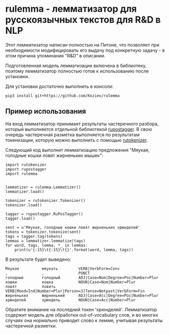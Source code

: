 # rulemma - лемматизатор для русскоязычных текстов для R&amp;D в NLP

Этот лемматизатор написан полностью на Питоне, что позволяет при необходимости
модифицировать его выдачу под конкретную задачу - в этом причина упоминания "R&D"
в описании.

Подготовленная модель лемматизации включена в библиотеку, поэтому
лемматизатор полностью готов к использованию после установки.

Для установки достаточно выполнить в консоли:

```
pip3 install git+https://github.com/Koziev/rulemma
```

## Пример использования

На вход лемматизатор принимает результаты частеречного разбора, который
выполняется отдельной библиотекой [rupostagger](https://github.com/Koziev/rupostagger).
В свою очередь частеречная разметка выполняется по результатам токенизации, которую
можно выполнить с помощью [rutokenizer](https://github.com/Koziev/rutokenizer).

Следующий код выполнит лемматизацию предложения "Мяукая, голодные кошки ловят жирненьких мышек":

```
import rutokenizer
import rupostagger
import rulemma


lemmatizer = rulemma.Lemmatizer()
lemmatizer.load()

tokenizer = rutokenizer.Tokenizer()
tokenizer.load()

tagger = rupostagger.RuPosTagger()
tagger.load()

sent = u'Мяукая, голодные кошки ловят жирненьких хрюнделей'
tokens = tokenizer.tokenize(sent)
tags = tagger.tag(tokens)
lemmas = lemmatizer.lemmatize(tags)
for word, tags, lemma, *_ in lemmas:
	print(u'{:15}\t{:15}\t{}'.format(word, lemma, tags))
```

В результате будет выведено:

```
Мяукая         	мяукать        	VERB|VerbForm=Conv
,              	,              	PUNCT
голодные       	голодный       	ADJ|Case=Nom|Degree=Pos|Number=Plur
кошки          	кошка          	NOUN|Case=Nom|Number=Plur
ловят          	ловить         	VERB|Mood=Ind|Number=Plur|Person=3|Tense=Notpast|VerbForm=Fin
жирненьких     	жирненький     	ADJ|Case=Acc|Degree=Pos|Number=Plur
хрюнделей      	хрюндель       	NOUN|Case=Acc|Number=Plur
```

Обратите внимание на последний токен 'хрюнделей'. Лемматизатор содержит модель для обработки out-of-vocabulary слов,
и во многих случаях она нормально приводит слово к лемме, учитывая результаты частеречной разметки.
